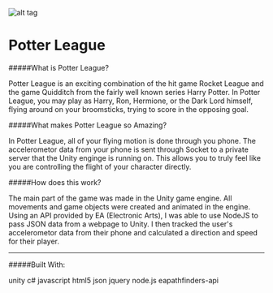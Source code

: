 ![alt tag](http://challengepost-s3-challengepost.netdna-ssl.com/photos/production/software_photos/000/288/091/datas/gallery.jpg)

# Potter League
#####What is Potter League?

Potter League is an exciting combination of the hit game Rocket League and the game Quidditch from the fairly well known series Harry Potter. In Potter League, you may play as Harry, Ron, Hermione, or the Dark Lord himself, flying around on your broomsticks, trying to score in the opposing goal.    

#####What makes Potter League so Amazing?

In Potter League, all of your flying motion is done through you phone. The accelerometor data from your phone is sent through Socket to a private server that the Unity enginge is running on. This allows you to truly feel like you are controlling the flight of your character directly.  

#####How does this work?

The main part of the game was made in the Unity game engine. All movements and game objects were created and animated in the engine. Using an API provided by EA (Electronic Arts), I was able to use NodeJS to pass JSON data from a webpage to Unity. I then tracked the user's accelerometor data from their phone and calculated a direction and speed for their player.

***

#####Built With:

unity c# javascript html5 json jquery node.js eapathfinders-api
